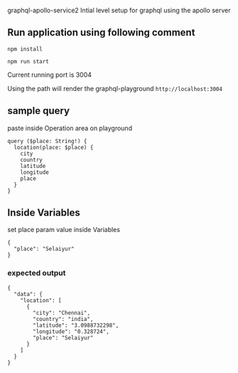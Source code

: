  graphql-apollo-service2
Intial level setup for graphql using the apollo server

## Run application using following comment
```
npm install 
```
```
npm run start
```
Current running port is 3004

Using the path will render the graphql-playground
``
http://localhost:3004
``

## sample query 
paste inside  Operation area on playground 
```
query ($place: String!) {
  location(place: $place) {
    city
    country
    latitude
    longitude
    place
  }
}

```
## Inside Variables 
set place param value inside Variables
```
{
  "place": "Selaiyur"
}
```
### expected output
```
{
  "data": {
    "location": [
      {
        "city": "Chennai",
        "country": "india",
        "latitude": "3.0988732298",
        "longitude": "0.328724",
        "place": "Selaiyur"
      }
    ]
  }
}  
```
